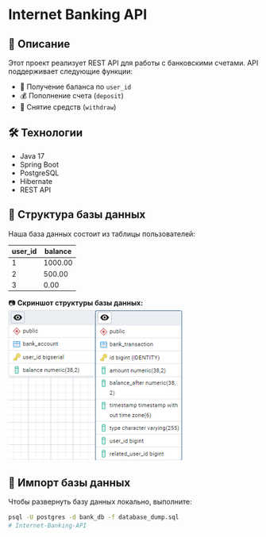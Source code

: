 # Internet Banking API

## 📌 Описание
Этот проект реализует REST API для работы с банковскими счетами. API поддерживает следующие функции:

- 📌 Получение баланса по `user_id`
- 💰 Пополнение счета (`deposit`)
- 💸 Снятие средств (`withdraw`)

## 🛠 Технологии
- Java 17
- Spring Boot
- PostgreSQL
- Hibernate
- REST API

## 📂 Структура базы данных
Наша база данных состоит из таблицы пользователей:

| user_id | balance  |
|---------|---------|
| 1       | 1000.00 |
| 2       | 500.00  |
| 3       | 0.00    |

📷 **Скриншот структуры базы данных:**
![DB Structure](screenshots/db_structure.png)

## 📄 Импорт базы данных
Чтобы развернуть базу данных локально, выполните:

```bash
psql -U postgres -d bank_db -f database_dump.sql
#   I n t e r n e t - B a n k i n g - A P I 
 
 